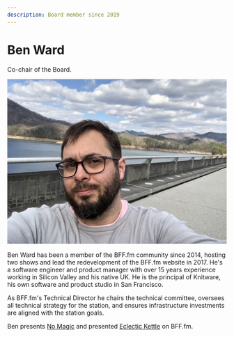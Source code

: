 ```yaml
---
description: Board member since 2019
---
```


# Ben Ward

Co-chair of the Board.

<div align="left"><img src="../../.gitbook/assets/damn.jpg" alt=""></div>

Ben Ward has been a member of the BFF.fm community since 2014, hosting two shows and lead the redevelopment of the BFF.fm website in 2017. He's a software engineer and product manager with over 15 years experience working in Silicon Valley and his native UK. He is the principal of Knitware, his own software and product studio in San Francisco.

As BFF.fm's Technical Director he chairs the technical committee, oversees all technical strategy for the station, and ensures infrastructure investments are aligned with the station goals.

Ben presents [No Magic](https://bff.fm/shows/nomagic) and presented [Eclectic Kettle](https://bff.fm/shows/eclectic-kettle) on BFF.fm.

